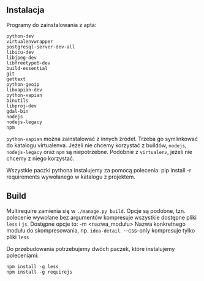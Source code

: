 Instalacja
----------

Programy do zainstalowania z apta:

	python-dev
	virtualenvwrapper
	postgresql-server-dev-all
	libicu-dev
	libjpeg-dev
	libfreetype6-dev
	build-essential
	git
	gettext
	python-geoip
	libxapian-dev
	python-xapian
	binutils
	libproj-dev
	gdal-bin
	nodejs
	nodejs-legacy
	npm

`python-xapian` można zainstalować z innych źródeł. Trzeba go symlinkować do katalogu virtualenva.
Jeżeli nie chcemy korzystać z buildów, `nodejs`, `nodejs-legacy` oraz `npm` są niepotrzebne. Podobnie z `virtualenv`, jeżeli nie chcemy z niego korzystać.

Wszystkie paczki pythona instalujemy za pomocą polecenia:
	pip install -r requirements
wywołanego w katalogu z projektem.

Build
-----

Multirequire zamienia się w `./manage.py build`. Opcje są podobne, tzn. polecenie wywołane bez argumentów kompresuje wszystkie dostępne pliki `less` i `js`.
Dostępne opcje to:
	-m &lt;nazwa_modułu&gt; Nazwa konkretnego modułu do skompresowania, np. `idea-detail`.
	--css-only	kompresuje tylko pliki `less`

Do przebudowania potrzebujemy dwóch paczek, które instalujemy poleceniami:

	npm install -g less
	npm install -g requirejs